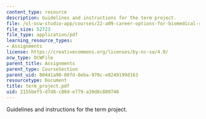 ```yaml
---
content_type: resource
description: Guidelines and instructions for the term project.
file: /ol-ocw-studio-app/courses/22-a09-career-options-for-biomedical-research-fall-2006/2155bef5d7d8c80de779a39d8c809740_term_project.pdf
file_size: 52723
file_type: application/pdf
learning_resource_types:
- Assignments
license: https://creativecommons.org/licenses/by-nc-sa/4.0/
ocw_type: OCWFile
parent_title: Assignments
parent_type: CourseSection
parent_uid: 80441a90-08fd-8eba-970c-e8249199d163
resourcetype: Document
title: term_project.pdf
uid: 2155bef5-d7d8-c80d-e779-a39d8c809740
---
```

Guidelines and instructions for the term project.